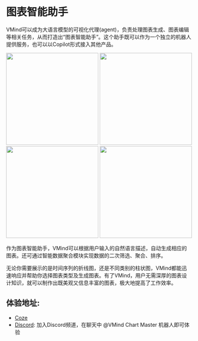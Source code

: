 # 图表智能助手
VMind可以成为大语言模型的可视化代理(agent)，负责处理图表生成、图表编辑等相关任务，从而打造出“图表智能助手”。这个助手既可以作为一个独立的机器人提供服务，也可以以Copilot形式接入其他产品。

<img src="https://lf9-dp-fe-cms-tos.byteorg.com/obj/bit-cloud/vmind/tutorials/VMind_chart_assistant-1-1.png" width="250">
<img src="https://lf9-dp-fe-cms-tos.byteorg.com/obj/bit-cloud/vmind/tutorials/VMind_chart_assistant-2-1.png" width="250">
<img src="https://lf9-dp-fe-cms-tos.byteorg.com/obj/bit-cloud/vmind/tutorials/VMind_chart_assistant-3-1.png" width="250">
<img src="https://lf9-dp-fe-cms-tos.byteorg.com/obj/bit-cloud/vmind/tutorials/VMind_chart_assistant-4-1.png" width="250">

作为图表智能助手，VMind可以根据用户输入的自然语言描述，自动生成相应的图表。还可通过智能数据聚合模块实现数据的二次筛选、聚合、排序。

无论你需要展示的是时间序列的折线图，还是不同类别的柱状图，VMind都能迅速响应并帮助你选择图表类型及生成图表。有了VMind，用户无需深厚的图表设计知识，就可以制作出既美观又信息丰富的图表，极大地提高了工作效率。

## 体验地址:
- [Coze](https://www.coze.com/s/Zs8MNnSod/)
- [Discord](https://discord.gg/sajqrVSP): 加入Discord频道，在聊天中 @VMind Chart Master 机器人即可体验
